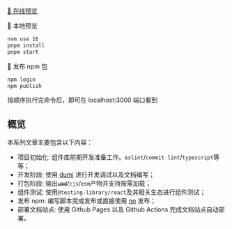 [🚀 在线预览](https://liyanyan123456.github.io/react-ui-library-tutorial-master)

🚆 本地预览

```bash
nvm use 16
pnpm install
pnpm start
```

🚆 发布 npm 包

```bash
npm login
npm publish
```

按顺序执行完命令后，即可在 localhost:3000 端口看到

## 概览

本系列文章主要包含以下内容：

- 项目初始化: 组件库前期开发准备工作。`eslint`/`commit lint`/`typescript`等等；
- 开发阶段: 使用 [dumi](https://d.umijs.org/zh-CN) 进行开发调试以及文档编写；
- 打包阶段: 输出~~`umd`~~/`cjs`/`esm`产物并支持按需加载；
- 组件测试: 使用`@testing-library/react`及其相关生态进行组件测试；
- 发布 npm: 编写脚本完成发布或直接使用 [np](https://www.npmjs.com/package/np) 发布；
- 部署文档站点: 使用 Github Pages 以及 Github Actions 完成文档站点自动部署。
